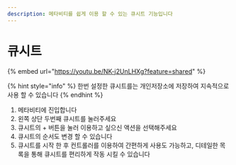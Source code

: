 ```yaml
---
description: 메타비티를 쉽게 이용 할 수 있는 큐시트 기능입니다
---
```


# 큐시트

{% embed url="https://youtu.be/NK-j2UnLHXg?feature=shared" %}

{% hint style="info" %}
한번 설정한 큐시트를는 개인저장소에 저장하여 지속적으로 사용 할 수 있습니다&#x20;
{% endhint %}

1. 메타비티에 진입합니다
2. 왼쪽 상단 두번째 큐시트를 눌러주세요
3. 큐시트의 + 버튼을 눌러 이용하고 싶으신 액션을 선택해주세요
4. 큐시트의 순서도 변경 할 수 있습니다&#x20;
5. 큐시트를 시작 한 후 컨트롤러를 이용하여 간편하게 사용도 가능하고, 디테일한 목록을 통해 큐시트를 편리하게 작동 시킬 수 있습니다&#x20;

